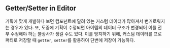 ## Getter/Setter in Editor

기획에 맞게 개발하다 보면 컴포넌트에 달려 있는 커스텀 데이터가 많아져서 번거로워지는 경우가 있다. 또, 도중에 기획이 수정되면 아이템의 데이터 구조가 변경되어 이를 전부 수정해야 하는 불상사가 생길 수도 있다. 이를 방지하기 위해, 커스텀 데이터를 프로퍼티로 저장할 때 `getter`, `setter`를 활용하여 단번에 저장이 가능하다.
